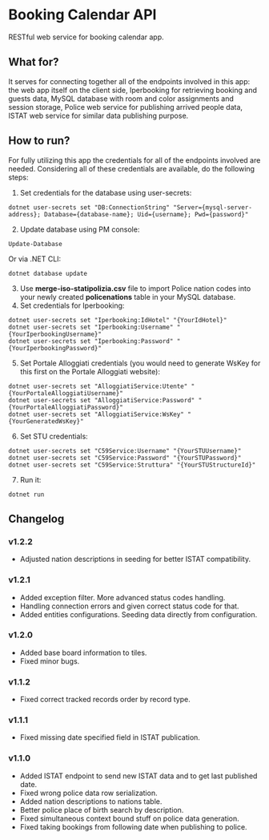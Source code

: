 # Booking Calendar API
RESTful web service for booking calendar app.

## What for?
It serves for connecting together all of the endpoints involved in this app:
the web app itself on the client side, Iperbooking for retrieving booking and guests data,
MySQL database with room and color assignments and session storage,
Police web service for publishing arrived people data, ISTAT web service for similar data publishing purpose.

## How to run?
For fully utilizing this app the credentials for all of the endpoints involved are needed. Considering all of these credentials are available, do the following steps:
1. Set credentials for the database using user-secrets:
```
dotnet user-secrets set "DB:ConnectionString" "Server={mysql-server-address}; Database={database-name}; Uid={username}; Pwd={password}"
```
2. Update database using PM console:
```
Update-Database
```
Or via .NET CLI:
```
dotnet database update
```
3. Use **merge-iso-statipolizia.csv** file to import Police nation codes into your newly created **policenations** table in your MySQL database.
4. Set credentials for Iperbooking:
```
dotnet user-secrets set "Iperbooking:IdHotel" "{YourIdHotel}"
dotnet user-secrets set "Iperbooking:Username" "{YourIperbookingUsername}"
dotnet user-secrets set "Iperbooking:Password" "{YourIperbookingPassword}"
```
5. Set Portale Alloggiati credentials (you would need to generate WsKey for this first on the Portale Alloggiati website):
```
dotnet user-secrets set "AlloggiatiService:Utente" "{YourPortaleAlloggiatiUsername}"
dotnet user-secrets set "AlloggiatiService:Password" "{YourPortaleAlloggiatiPassword}"
dotnet user-secrets set "AlloggiatiService:WsKey" "{YourGeneratedWsKey}"
```
6. Set STU credentials:
```
dotnet user-secrets set "C59Service:Username" "{YourSTUUsername}"
dotnet user-secrets set "C59Service:Password" "{YourSTUPassword}"
dotnet user-secrets set "C59Service:Struttura" "{YourSTUStructureId}"
```
7. Run it:
```
dotnet run
```

## Changelog
### v1.2.2
- Adjusted nation descriptions in seeding for better ISTAT compatibility.
### v1.2.1
- Added exception filter. More advanced status codes handling.
- Handling connection errors and given correct status code for that.
- Added entities configurations. Seeding data directly from configuration.
### v1.2.0
- Added base board information to tiles.
- Fixed minor bugs.
### v1.1.2
- Fixed correct tracked records order by record type.
### v1.1.1
- Fixed missing date specified field in ISTAT publication.
### v1.1.0
- Added ISTAT endpoint to send new ISTAT data and to get last published date.
- Fixed wrong police data row serialization.
- Added nation descriptions to nations table.
- Better police place of birth search by description.
- Fixed simultaneous context bound stuff on police data generation.
- Fixed taking bookings from following date when publishing to police.
